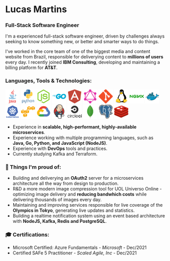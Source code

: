 # Lucas Martins
### Full-Stack Software Engineer

I'm a experienced full-stack software engineer, driven by challenges always seeking to know something new, or better and smarter ways to do things. 

I've worked in the core team of one of the biggest media and content website from Brazil, responsible for deliverying content to **millions of users** every day. I recently joined **IBM Consulting**, developing and maintaining a billing platform for **AT&T**.

### Languages, Tools & Technologies:

<p align="left"> 
  <img src="https://github.com/devicons/devicon/blob/master/icons/java/java-original-wordmark.svg" alt="java" width="45" height="45"/> 
  <img src="https://github.com/devicons/devicon/blob/master/icons/python/python-original-wordmark.svg" alt="java" width="45" height="45"/> 
  <img src="https://github.com/devicons/devicon/blob/master/icons/nodejs/nodejs-plain.svg" alt="java" width="45" height="45"/>  
  <img src="https://github.com/devicons/devicon/blob/master/icons/go/go-original-wordmark.svg" alt="java" width="45" height="45"/> 
  <img src="https://github.com/devicons/devicon/blob/master/icons/angularjs/angularjs-plain.svg" alt="java" width="45" height="45"/> 
  
  <img src="https://github.com/devicons/devicon/blob/master/icons/graphql/graphql-plain.svg" alt="java" width="45" height="45"/>
  
  <img src="https://github.com/devicons/devicon/blob/master/icons/git/git-plain.svg" alt="java" width="45" height="45"/> 
  <img src="https://github.com/devicons/devicon/blob/master/icons/linux/linux-original.svg" alt="java" width="45" height="45"/> 
  <img src="https://github.com/devicons/devicon/blob/master/icons/nginx/nginx-original.svg" alt="java" width="45" height="45"/> 
  
  <img src="https://github.com/devicons/devicon/blob/master/icons/docker/docker-original.svg" alt="java" width="45" height="45"/> 
  <img src="https://github.com/devicons/devicon/blob/master/icons/kubernetes/kubernetes-plain-wordmark.svg" alt="java" width="45" height="45"/> 
  
  <img src="https://github.com/devicons/devicon/blob/master/icons/amazonwebservices/amazonwebservices-original.svg" alt="java" width="45" height="45"/> 
  <img src="https://github.com/devicons/devicon/blob/master/icons/googlecloud/googlecloud-original.svg" alt="java" width="45" height="45"/> 
  
  <img src="https://github.com/devicons/devicon/blob/master/icons/jenkins/jenkins-original.svg" alt="java" width="45" height="45"/> 
  <img src="https://github.com/devicons/devicon/blob/master/icons/circleci/circleci-plain-wordmark.svg" alt="java" width="45" height="45"/> 
  
  <img src="https://github.com/devicons/devicon/blob/master/icons/mongodb/mongodb-original.svg" alt="java" width="45" height="45"/>
  <img src="https://github.com/devicons/devicon/blob/master/icons/postgresql/postgresql-original.svg" alt="java" width="45" height="45"/>
  <img src="https://github.com/devicons/devicon/blob/master/icons/redis/redis-original.svg" alt="java" width="45" height="45"/> 
</p>


* Experience in **scalable, high-performant, highly-available microservices**.
* Experience working with multiple programming languages, such as **Java, Go, Python, and JavaScript (NodeJS)**.
* Experience with **DevOps** tools and practices.
* Currently studying Kafka and Terraform.

### 💪 Things I'm proud of: 

* Building and deliverying an **OAuth2** server for a microservices architecture all the way from design to production. 
* R&D a more modern image compression tool for UOL Universo Online - optimizing image delivery and **reducing bandwhich costs** while delivering thousands of images every day. 
* Maintaining and improving services responsible for live coverage of the **Olympics in Tokyo**, generating live updates and statistics.
* Building a realtime notification system using an event based architecture with **NodeJS, Kafka, Redis and PostgreSQL**.

### 🎓 Certifications:
* Microsoft Certified: Azure Fundamentals - *Microsoft* - Dec/2021
* Certified SAFe 5 Practitioner - *Scaled Agile, Inc* - Dec/2021


<!--
**mtslucasmartins/mtslucasmartins** is a ✨ _special_ ✨ repository because its `README.md` (this file) appears on your GitHub profile.

Here are some ideas to get you started:

- 🔭 I’m currently working on ...
- 🌱 I’m currently learning ...
- 👯 I’m looking to collaborate on ...
- 🤔 I’m looking for help with ...
- 💬 Ask me about ...
- 📫 How to reach me: ...
- 😄 Pronouns: ...
- ⚡ Fun fact: ...
-->

